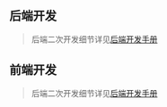 ## 后端开发
> 后端二次开发细节详见[后端开发手册](/docs/java-handbook/specification.md)
## 前端开发
> 后端二次开发细节详见[后端开发手册](/docs/web-handbook/specification.md)